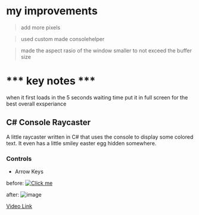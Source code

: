 # my improvements
>add more pixels

>used custom made consolehelper

>made the aspect rasio of the window smaller to not exceed the buffer size

# *** key notes ***
when it first loads in the 5 seconds waiting time put it in full screen for the best overall exsperiance

## C# Console Raycaster
A little raycaster written in C# that uses the console to display some colored text. It even has a little smiley easter egg hidden somewhere.

### Controls
- Arrow Keys

before:
[![Click me](https://imgur.com/UKBMB5A.png)](https://drive.google.com/open?id=12RNsgTEl_DemJgIYGS6BzSH-296VEYcK)

after:
![image](https://github.com/user-attachments/assets/f6dcdb0d-535d-440e-92b4-8e0d6a14476b)

[Video Link](https://drive.google.com/file/d/12RNsgTEl_DemJgIYGS6BzSH-296VEYcK/view)
